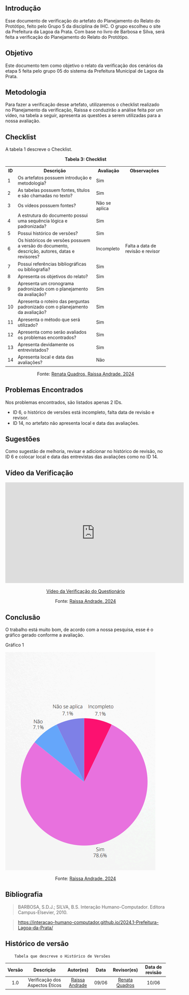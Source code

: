 ## Introdução 
Esse documento de verificação do artefato do Planejamento do Relato do Protótipo, feito pelo Grupo 5 da disciplina de IHC. O grupo escolheu o site da Prefeitura da Lagoa da Prata. Com base no livro de Barbosa e Silva, será feita a verificação do Planejamento do Relato do Protótipo.

## Objetivo 

Este documento tem como objetivo o relato da verificação dos cenários da etapa 5 feita pelo grupo 05 do sistema da Prefeitura Municipal de Lagoa da Prata.

## Metodologia 

Para fazer a verificação desse artefato, utilizaremos o checklist realizado no Planejamento da verificação, Raissa e  conduzirão a análise feita por um vídeo, na tabela a seguir, apresenta as questões a serem utilizadas para a nossa avaliação.



## Checklist 

A tabela 1 descreve o Checklist.

<center>
    <p><strong>Tabela 3: Checklist </strong></p>
    <table
        <tr>
            <th>ID</th>
            <th>Descrição</th>
            <th>Avaliação</th>
            <th>Observações</th>
        </tr>
        <tr>
            <td>1</td>
            <td>Os artefatos possuem introdução e metodologia?</td>
            <td>Sim</td>
            <td></td>
        </tr>
        <tr>
            <td>2</td>
            <td>As tabelas possuem fontes, títulos e são chamadas no texto?</td>
            <td>Sim</td>
            <td></td>
        </tr>
        <tr>
            <td>3</td>
            <td>Os vídeos possuem fontes?</td>
            <td>Não se aplica</td>
            <td></td>
        </tr>
        <tr>
            <td>4</td>
            <td>A estrutura do documento possui uma sequência lógica e padronizada?</td>
            <td>Sim</td>
            <td></td>
        </tr>
        <tr>
            <td>5</td>
            <td>Possui histórico de versões?</td>
            <td>Sim</td>
            <td></td>
        </tr>
        <tr>
            <td>6</td>
            <td>Os históricos de versões possuem a versão do documento, descrição, autores, datas e revisores?</td>
            <td>Incompleto</td>
            <td>Falta a data de revisão e revisor</td>
        </tr>
        <tr>
            <td>7</td>
            <td>Possuí referências bibliográficas ou bibliografia?</td>
            <td>Sim</td>
            <td></td>
        </tr>
        <tr>
            <td>8</td>
            <td>Apresenta os objetivos do relato?</td>
            <td>Sim</td>
            <td></td>
        </tr>
        <tr>
            <td>9</td>
            <td>Apresenta um cronograma padronizado com o planejamento da avaliação?</td>
            <td>Sim</td>
            <td></td>
        </tr>
        <tr>
            <td>10</td>
            <td>Apresenta o roteiro das perguntas padronizado com o planejamento da avaliação?</td>
            <td>Sim</td>
            <td></td>
        </tr>
        <tr>
            <td>11</td>
            <td>Apresenta o método que será utilizado?</td>
            <td>Sim</td>
            <td></td>
        </tr>
        <tr>
            <td>12</td>
            <td>Apresenta como serão avaliados os problemas encontrados?</td>
            <td>Sim</td>
            <td></td>
        </tr>
        <tr>
            <td>13</td>
            <td>Apresenta devidamente os entrevistados?</td>
            <td>Sim</td>
            <td></td>
        </tr>
        <tr>
            <td>14</td>
            <td>Apresenta local e data das avaliações?</td>
            <td>Não</td>
            <td></td>
        </tr>
    </table>
</center>
<center>
<p>Fonte: <a href="https://github.com/Renatinha28">Renata Quadros, <a href="https://github.com/RaissaAndradeS">Raissa Andrade. 2024</a></p> 
</center>



## Problemas Encontrados
Nos problemas encontrados, são listados apenas 2 IDs.

- ID 6, o histórico de versões está incompleto, falta data de revisão e revisor. 
- ID 14, no artefato não apresenta local e data das avaliações. 

## Sugestões 
Como sugestão de melhoria, revisar e adicionar no histórico de revisão, no ID 6 e colocar local e data das entrevistas das avaliações como no ID 14.


## Vídeo da Verificação 

<p style="text-align: center">
    <iframe width="560" height="315" src="https://www.youtube.com/watch?v=u9QzA6umUTI" title="YouTube video player" frameborder="0" allow="accelerometer; autoplay; clipboard-write; encrypted-media; gyroscope; picture-in-picture" allowfullscreen></iframe>
</p>
<p style="text-align: center">
    <a href="https://www.youtube.com/watch?v=u9QzA6umUTI" target="blank">Vídeo da Verificação do Questionário </a>
</p>
<center><p>Fonte: <a href="https://github.com/RaissaAndradeS">Raissa Andrade. 2024</a></p> 
</center>

## Conclusão 

O trabalho está muito bom, de acordo com a nossa pesquisa, esse é o gráfico gerado conforme a avaliação.

Gráfico 1

![alt text](<../../../assets/verificacao/etapa5/plan, relato prototipo.png>)

<center><p>Fonte: <a href="https://github.com/RaissaAndradeS">Raissa Andrade. 2024</a></p> 
</center>


## Bibliografia 
> BARBOSA, S.D.J.; SILVA, B.S. Interação Humano-Computador. Editora Campus-Elsevier, 2010.

>  https://interacao-humano-computador.github.io/2024.1-Prefeitura-Lagoa-da-Prata/
## Histórico de versão  
        Tabela que descreve o Histórico de Versões
|     Versão       |     Descrição      |      Autor(es)      | Data           |  Revisor(es)          |Data de revisão|
| :----------------------------------------------------------: | :-------------------------------: | :-------------------------------------------------: | :-------------------------------: |  :-------------------------------: | :-------------------------------: |
|1.0|Verificação dos Aspectos Éticos|[Raissa Andrade](https://github.com/RaissaAndradeS)     | 09/06|  [Renata Quadros](https://github.com/Renatinha28)   | 10/06  |
